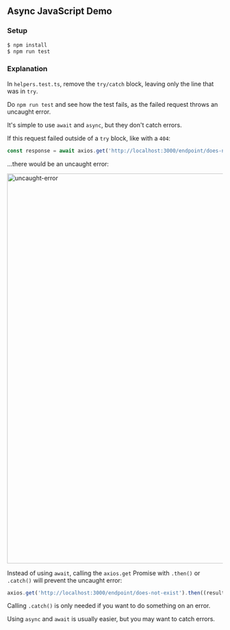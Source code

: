 ## Async JavaScript Demo

### Setup

```sh
$ npm install
$ npm run test
```

### Explanation

In `helpers.test.ts`, remove the `try/catch` block, leaving only the line that was in `try`.

Do `npm run test` and see how the test fails, as the failed request throws an uncaught error.

It's simple to use `await` and `async`, but they don't catch errors.

If this request failed outside of a `try` block, like with a `404`:

```js
const response = await axios.get('http://localhost:3000/endpoint/does-not-exist');
```

...there would be an uncaught error:

<img width="911" alt="uncaught-error" src="https://user-images.githubusercontent.com/4063887/88448568-c9db3980-ce04-11ea-8090-09493381762e.png">

Instead of using `await`, calling the `axios.get` Promise with `.then()` or `.catch()` will prevent the uncaught error:

```js
axios.get('http://localhost:3000/endpoint/does-not-exist').then((result) => console.log(result));
```

Calling `.catch()` is only needed if you want to do something on an error.

Using `async` and `await` is usually easier, but you may want to catch errors.
